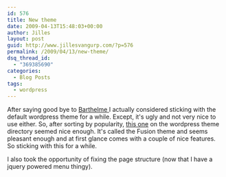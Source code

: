 ```yaml
---
id: 576
title: New theme
date: 2009-04-13T15:48:03+00:00
author: Jilles
layout: post
guid: http://www.jillesvangurp.com/?p=576
permalink: /2009/04/13/new-theme/
dsq_thread_id:
  - "369385690"
categories:
  - Blog Posts
tags:
  - wordpress
---
```

After saying good bye to <a href="http://wordpress.org/extend/themes/barthelme">Barthelme </a>I actually considered sticking with the default wordpress theme for a while. Except, it's ugly and not very nice to use either. So, after sorting by popularity, <a href="http://wordpress.org/extend/themes/fusion">this one</a> on the wordpress theme directory seemed nice enough. It's called the Fusion theme and seems pleasant enough and at first glance comes with a couple of nice features. So sticking with this for a while.

I also took the opportunity of fixing the page structure (now that I have a jquery powered menu thingy).